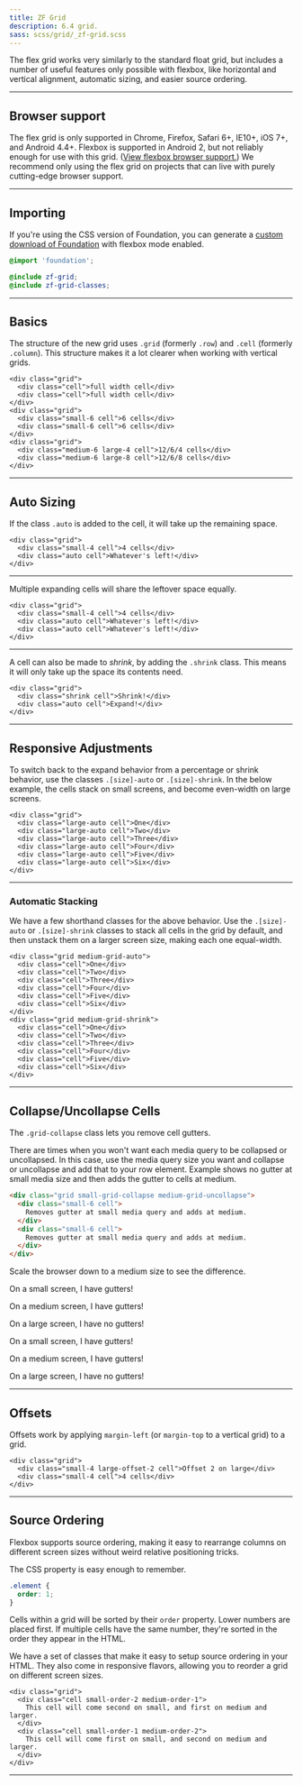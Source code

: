 ```yaml
---
title: ZF Grid
description: 6.4 grid.
sass: scss/grid/_zf-grid.scss
---
```


The flex grid works very similarly to the standard float grid, but includes a number of useful features only possible with flexbox, like horizontal and vertical alignment, automatic sizing, and easier source ordering.

---

## Browser support

The flex grid is only supported in Chrome, Firefox, Safari 6+, IE10+, iOS 7+, and Android 4.4+. Flexbox is supported in Android 2, but not reliably enough for use with this grid. ([View flexbox browser support.](http://caniuse.com/#feat=flexbox)) We recommend only using the flex grid on projects that can live with purely cutting-edge browser support.

---

## Importing

If you're using the CSS version of Foundation, you can generate a <a href="https://foundation.zurb.com/sites/download">custom download of Foundation</a> with flexbox mode enabled.

```scss
@import 'foundation';

@include zf-grid;
@include zf-grid-classes;
```
---

## Basics

The structure of the new grid uses `.grid` (formerly `.row`) and `.cell` (formerly `.column`). This structure makes it a lot clearer when working with vertical grids.

```html_example
<div class="grid">
  <div class="cell">full width cell</div>
  <div class="cell">full width cell</div>
</div>
<div class="grid">
  <div class="small-6 cell">6 cells</div>
  <div class="small-6 cell">6 cells</div>
</div>
<div class="grid">
  <div class="medium-6 large-4 cell">12/6/4 cells</div>
  <div class="medium-6 large-8 cell">12/6/8 cells</div>
</div>
```

---

## Auto Sizing

If the class `.auto` is added to the cell, it will take up the remaining space.

```html_example
<div class="grid">
  <div class="small-4 cell">4 cells</div>
  <div class="auto cell">Whatever's left!</div>
</div>
```

---

Multiple expanding cells will share the leftover space equally.

```html_example
<div class="grid">
  <div class="small-4 cell">4 cells</div>
  <div class="auto cell">Whatever's left!</div>
  <div class="auto cell">Whatever's left!</div>
</div>
```

---

A cell can also be made to *shrink*, by adding the `.shrink` class. This means it will only take up the space its contents need.

```html_example
<div class="grid">
  <div class="shrink cell">Shrink!</div>
  <div class="auto cell">Expand!</div>
</div>
```

---

## Responsive Adjustments

To switch back to the expand behavior from a percentage or shrink behavior, use the classes `.[size]-auto` or `.[size]-shrink`. In the below example, the cells stack on small screens, and become even-width on large screens.

```html_example
<div class="grid">
  <div class="large-auto cell">One</div>
  <div class="large-auto cell">Two</div>
  <div class="large-auto cell">Three</div>
  <div class="large-auto cell">Four</div>
  <div class="large-auto cell">Five</div>
  <div class="large-auto cell">Six</div>
</div>
```

---

### Automatic Stacking

We have a few shorthand classes for the above behavior. Use the `.[size]-auto` or `.[size]-shrink` classes to stack all cells in the grid by default, and then unstack them on a larger screen size, making each one equal-width.

```html_example
<div class="grid medium-grid-auto">
  <div class="cell">One</div>
  <div class="cell">Two</div>
  <div class="cell">Three</div>
  <div class="cell">Four</div>
  <div class="cell">Five</div>
  <div class="cell">Six</div>
</div>
<div class="grid medium-grid-shrink">
  <div class="cell">One</div>
  <div class="cell">Two</div>
  <div class="cell">Three</div>
  <div class="cell">Four</div>
  <div class="cell">Five</div>
  <div class="cell">Six</div>
</div>
```

---

## Collapse/Uncollapse Cells

The `.grid-collapse` class lets you remove cell gutters.

There are times when you won't want each media query to be collapsed or uncollapsed. In this case, use the media query size you want and collapse or uncollapse and add that to your row element. Example shows no gutter at small media size and then adds the gutter to cells at medium.

```html
<div class="grid small-grid-collapse medium-grid-uncollapse">
  <div class="small-6 cell">
    Removes gutter at small media query and adds at medium.
  </div>
  <div class="small-6 cell">
    Removes gutter at small media query and adds at medium.
  </div>
</div>
```

<p class="lead">Scale the browser down to a medium size to see the difference.</p>

<div class="grid medium-grid-uncollapse large-grid-collapse">
  <div class="small-6 cell">
    <div class="callout secondary">
      <p class="show-for-small-only">On a small screen, I have gutters!</p>
      <p class="show-for-medium-only">On a medium screen, I have gutters!</p>
      <p class="show-for-large">On a large screen, I have no gutters!</p>
    </div>
  </div>
  <div class="small-6 cell">
    <div class="callout secondary">
      <p class="show-for-small-only">On a small screen, I have gutters!</p>
      <p class="show-for-medium-only">On a medium screen, I have gutters!</p>
      <p class="show-for-large">On a large screen, I have no gutters!</p>
    </div>
  </div>
</div>

---

## Offsets

Offsets work by applying `margin-left` (or `margin-top` to a vertical grid) to a grid.

```html_example
<div class="grid">
  <div class="small-4 large-offset-2 cell">Offset 2 on large</div>
  <div class="small-4 cell">4 cells</div>
</div>
```

---

## Source Ordering

Flexbox supports source ordering, making it easy to rearrange columns on different screen sizes without weird relative positioning tricks.

The CSS property is easy enough to remember.

```scss
.element {
  order: 1;
}
```

Cells within a grid will be sorted by their `order` property. Lower numbers are placed first. If multiple cells have the same number, they're sorted in the order they appear in the HTML.

We have a set of classes that make it easy to setup source ordering in your HTML. They also come in responsive flavors, allowing you to reorder a grid on different screen sizes.

```html_example
<div class="grid">
  <div class="cell small-order-2 medium-order-1">
    This cell will come second on small, and first on medium and larger.
  </div>
  <div class="cell small-order-1 medium-order-2">
    This cell will come first on small, and second on medium and larger.
  </div>
</div>
```

---
